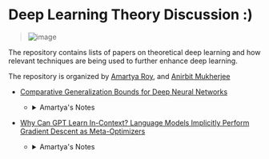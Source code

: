 # Deep Learning Theory Discussion :)

>![image](https://www.fromthegenesis.com/wp-content/uploads/2018/06/Gradie_Desce.jpg)


The repository contains lists of papers on theoretical deep learning and how relevant techniques are being used to further enhance deep learning. 

The repository is organized by [Amartya Roy](https://sites.google.com/view/amartyaroy/home?authuser=0), and [Anirbit Mukherjee](https://sites.google.com/view/anirbit/home)



   - [Comparative Generalization Bounds for Deep Neural Networks](https://openreview.net/pdf?id=162TqkUNPO)
      - <details><summary>Amartya's Notes</summary>
        Recent research suggests that deep neural networks are able to generalize well to new data. This paper looks at how corrupted labels affect the extent of intermediate layer NCC separability. Authors have proposed a novel generalization bound that estimates the likelihood that the effective depth of a trained neural network is strictly smaller than the minimal depth required to achieve NCC separability with partially corrupted labels. They have introduced the concept of “effective depth’ in neural networks, which refers to the lowest layer at which the features are nearest class-center separable.
        </details>  

   - [Why Can GPT Learn In-Context? Language Models Implicitly Perform Gradient Descent as Meta-Optimizers](https://arxiv.org/pdf/2212.10559.pdf)
      - <details><summary>Amartya's Notes</summary>The article proposes a theoretical understanding of in-context learning (ICL) in large pretrained language models such as GPT. The authors explain language models as meta-optimizers and understand ICL as implicit fine-tuning. They theoretically figure out that Transformer attention has a dual form of gradient descent and provide empirical evidence supporting their understanding. The article also suggests introducing momentum into attention as a potential method to further improve the performance of language models

        </details>
       

